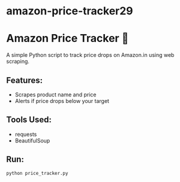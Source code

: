 # amazon-price-tracker29
# Amazon Price Tracker 🛒

A simple Python script to track price drops on Amazon.in using web scraping.

## Features:
- Scrapes product name and price
- Alerts if price drops below your target

## Tools Used:
- requests
- BeautifulSoup

## Run:
```bash
python price_tracker.py
